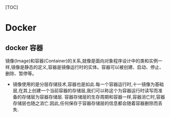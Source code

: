 [TOC]

# Docker

## docker 容器

镜像(Image)和容器(Container)的关系,就像是面向对象程序设计中的类和实例一样,镜像是静态的定义,容器是镜像运行时的实体。容器可以被创建、启动、停止、删除、暂停等。

- 镜像使用的是分层存储技术,容器也是如此.每一个容器运行时,十一镜像为基础层,在其上创建一个当前容器的存储层,我们可以称这个为容器运行时读写而准备的存储层为容器存储层. 容器存储层的生存周期和容器一样,容器消亡时,容器存储层也随之消亡.因此,任何保存于容器存储层的信息都会随着容器删除而丢失.

